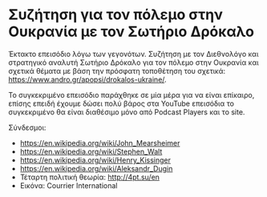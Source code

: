 # Συζήτηση για τον πόλεμο στην Ουκρανία με τον Σωτήριο Δρόκαλο

Έκτακτο επεισόδιο λόγω των γεγονότων. Συζήτηση με τον Διεθνολόγο και στρατηγικό αναλυτή Σωτήριο Δρόκαλο για τον πόλεμο στην Ουκρανία και σχετικά θέματα με βάση την πρόσφατη τοποθέτηση του σχετικά: https://www.andro.gr/apopsi/drokalos-ukraine/.

Το συγκεκριμένο επεισόδιο παράχθηκε σε μία μέρα για να είναι επίκαιρο, επίσης επειδή έχουμε δώσει πολύ βάρος στα YouTube επεισόδια το συγκεκριμένο θα είναι διαθέσιμο μόνο από Podcast Players και το site.

Σύνδεσμοι:

* <https://en.wikipedia.org/wiki/John_Mearsheimer>
* <https://en.wikipedia.org/wiki/Stephen_Walt>
* <https://en.wikipedia.org/wiki/Henry_Kissinger>
* <https://en.wikipedia.org/wiki/Aleksandr_Dugin>
* Τέταρτη πολιτική θεωρία: <http://4pt.su/en>
* Εικόνα: Courrier International

